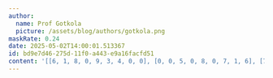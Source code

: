 ```yaml
---
author:
  name: Prof Gotkola
  picture: /assets/blog/authors/gotkola.png
maskRate: 0.24
date: 2025-05-02T14:00:01.513367
id: bd9e7d46-275d-11f0-a443-e9a16facfd51
content: '[[6, 1, 8, 0, 9, 3, 4, 0, 0], [0, 0, 5, 0, 8, 0, 7, 1, 6], [7, 2, 4, 1, 5, 6, 9, 8, 3], [5, 6, 0, 0, 0, 9, 2, 4, 7], [8, 4, 9, 0, 6, 7, 5, 3, 1], [1, 0, 0, 3, 4, 5, 6, 9, 8], [0, 8, 6, 9, 7, 4, 0, 5, 2], [2, 9, 0, 5, 0, 1, 8, 6, 4], [4, 5, 0, 0, 2, 8, 3, 7, 9]]'
---
```

